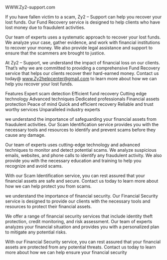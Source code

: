 
 WWW.Zy2-support.com

If you have fallen victim to a scam, Zy2 – Support can help you recover your lost funds. Our Fund Recovery service is designed to help clients who have lost money due to fraudulent activities.

Our team of experts uses a systematic approach to recover your lost funds. We analyze your case, gather evidence, and work with financial institutions to recover your money. We also provide legal assistance and support to ensure that the scammers are brought to justice.

At Zy2 – Support, we understand the impact of financial loss on our clients. That’s why we are committed to providing a comprehensive Fund Recovery service that helps our clients recover their hard-earned money. Contact us today@ www.Zy2helpcenter@gmail.com to learn more about how we can help you recover your lost funds.





Features
Expert scam detection
Efficient fund recovery
Cutting edge technology
Advanced techniques
Dedicated professionals
Financial assets protection
Peace of mind
Quick and efficient recovery
Reliable and trust worthy services
Unparalleled industry experts

we understand the importance of safeguarding your financial assets from fraudulent activities. Our Scam Identification service provides you with the necessary tools and resources to identify and prevent scams before they cause any damage.

Our team of experts uses cutting-edge technology and advanced techniques to monitor and detect potential scams. We analyze suspicious emails, websites, and phone calls to identify any fraudulent activity. We also provide you with the necessary education and training to help you recognize and avoid scams.

With our Scam Identification service, you can rest assured that your financial assets are safe and secure. Contact us today to learn more about how we can help protect you from scams.




we understand the importance of financial security. Our Financial Security service is designed to provide our clients with the necessary tools and resources to protect their financial assets.

We offer a range of financial security services that include identity theft protection, credit monitoring, and risk assessment. Our team of experts analyzes your financial situation and provides you with a personalized plan to mitigate any potential risks.

With our Financial Security service, you can rest assured that your financial assets are protected from any potential threats. Contact us today to learn more about how we can help ensure your financial security



